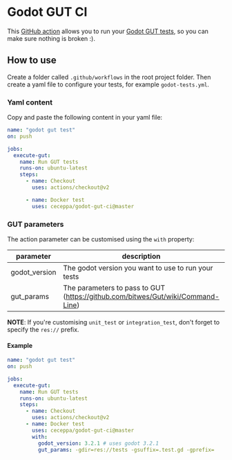 # Godot GUT CI

This [GitHub action](https://github.com/features/actions) allows you to run your [Godot GUT tests](https://github.com/bitwes/Gut), 
so you can make sure nothing is broken :).

## How to use

Create a folder called `.github/workflows` in the root project folder.
Then create a yaml file to configure your tests, for example `godot-tests.yml`.

### Yaml content

Copy and paste the following content in your yaml file:

```yaml
name: "godot gut test"
on: push

jobs:
  execute-gut:
    name: Run GUT tests
    runs-on: ubuntu-latest
    steps:
      - name: Checkout
        uses: actions/checkout@v2

      - name: Docker test
        uses: ceceppa/godot-gut-ci@master
```

### GUT parameters

The action parameter can be customised using the `with` property:

|parameter|description|default|
|---|---|---|
|godot_version|The godot version you want to use to run your tests|3.2.2|
|gut_params|The parameters to pass to GUT (https://github.com/bitwes/Gut/wiki/Command-Line)|

**NOTE**: If you're customising `unit_test` or `integration_test`, don't forget to specify the `res://` prefix.

#### Example

```yaml
name: "godot gut test"
on: push

jobs:
  execute-gut:
    name: Run GUT tests
    runs-on: ubuntu-latest
    steps:
      - name: Checkout
        uses: actions/checkout@v2
      - name: Docker test
        uses: ceceppa/godot-gut-ci@master
        with:
          godot_version: 3.2.1 # uses godot 3.2.1
          gut_params: -gdir=res://tests -gsuffix=.test.gd -gprefix=
```
